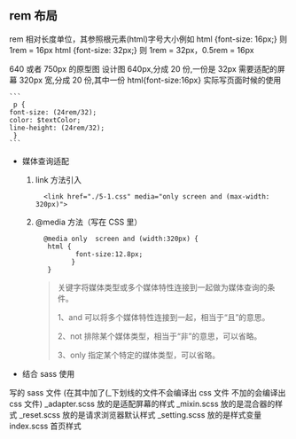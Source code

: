 ## rem 布局

rem 相对长度单位，其参照根元素(html)字号大小例如 html {font-size: 16px;} 则 1rem = 16px html {font-size: 32px;} 则 1rem = 32px，0.5rem = 16px

640 或者 750px 的原型图
设计图 640px,分成 20 份,一份是 32px
需要适配的屏幕 320px 宽,分成 20 份,其中一份 html{font-size:16px}
实际写页面时候的使用

    ```
     p {
    font-size: (24rem/32);
    color: $textColor;
    line-height: (24rem/32);
     }
    ```

- 媒体查询适配

  1. link 方法引入

     ```
       <link href="./5-1.css" media="only screen and (max-width: 320px)">
     ```

  2. @media 方法（写在 CSS 里）

     ```
       @media only  screen and (width:320px) {
        html {
               font-size:12.8px;
              }
        }
     ```

     > 关键字将媒体类型或多个媒体特性连接到一起做为媒体查询的条件。
     >
     > 1、and 可以将多个媒体特性连接到一起，相当于“且”的意思。
     >
     > 2、not 排除某个媒体类型，相当于“非”的意思，可以省略。
     >
     > 3、only 指定某个特定的媒体类型，可以省略。

* 结合 sass 使用

写的 sass 文件 (在其中加了(\_下划线的文件不会编译出 css 文件 不加的会编译出 css 文件)
\_adapter.scss 放的是适配屏幕的样式
\_mixin.scss 放的是混合器的样式
\_reset.scss 放的是请求浏览器默认样式
\_setting.scss 放的是样式变量
index.scss 首页样式
